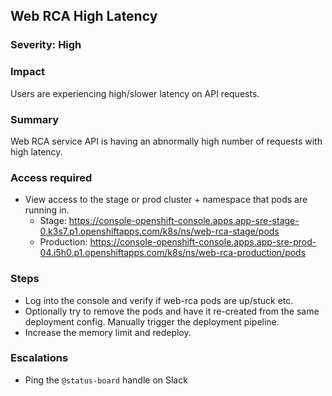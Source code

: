 ## Web RCA High Latency

### Severity: High 

### Impact
Users are experiencing high/slower latency on API requests.

### Summary
Web RCA service API is having an abnormally high number of requests with high latency.

### Access required
- View access to the stage or prod cluster + namespace that pods are running in.
  - Stage: https://console-openshift-console.apps.app-sre-stage-0.k3s7.p1.openshiftapps.com/k8s/ns/web-rca-stage/pods
  - Production: https://console-openshift-console.apps.app-sre-prod-04.i5h0.p1.openshiftapps.com/k8s/ns/web-rca-production/pods 

### Steps
- Log into the console and verify if web-rca pods are up/stuck etc.
- Optionally try to remove the pods and have it re-created from the same deployment config. Manually trigger the deployment pipeline.
- Increase the memory limit and redeploy.

### Escalations
- Ping the `@status-board` handle on Slack
